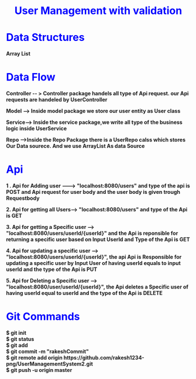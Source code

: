 <h1 style="color:blue;text-align:center;" ><b>User Management with validation</h1>

<h1 style="color:blue;";><b>Data Structures </h1>
<p>Array List<p>

<h1 style="color:blue;";><b>Data Flow </h1>
<p>Controller -- > Controller package handels all type of Api request. our Api requests are handeled by UserController </p>
<p>Model --> Inside model package we store our user entity as User class </p>
<p>Service--> Inside the service package,we write all type of the business logic inside UserService</p>
<p>Repo -->Inside the Repo Package there is a UserRepo calss which stores Our Data sourece. And we use ArrayList As data Source</p>
<h1 style="color:blue;";><b>Api </h1>
<p>1 . Api for Adding user  --->  "localhost:8080/users" and type of the api is POST and Api request for user body and the user body is given trough Requestbody </p>
<p>2. Api for getting all Users--> "localhost:8080/users"
and type of the Api is GET</p>
<p>3. Api for getting a Specific user --> "localhost:8080/users/userId/{userId}" and the Api is reponsible for returning a specific user based on Input UserId and Type of the Api is GET</p>
<p>4. Api for updating a specific user --> "localhost:8080/users/userId/{userId}", the api Api is Responsible for updating a specific user by Input User of having userId equals to input userId and the type of the Api is PUT</p>
<p>5. Api for Deleting a Specific user --> "localhost:8080/user/userId/{userId}", the Api deletes a Specific user of having userId equal to userId and the type of the Api is DELETE </p>
<h1 style="color:blue;";><b>Git Commands </h1>
$ git init
<br>
$ git status
<br>
$ git add
<br>
$ git  commit -m "rakeshCommit"
<br>
$ git remote add origin https://github.com/rakesh1234-png/UserManagementSystem2.git
<br>
$ git push -u origin master

<br>
